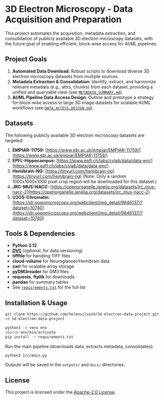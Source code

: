 # 3D Electron Microscopy - Data Acquisition and Preparation

This project automates the acquisition, metadata extraction, and consolidation of publicly available 3D electron microscopy datasets, with the future goal of enabling efficient, block-wise access for AI/ML pipelines.

## Project Goals

1. **Automated Data Download:** Robust scripts to download diverse 3D electron microscopy datasets from multiple sources.
1. **Metadata Extraction & Consolidation:** Identify, extract, and harmonize relevant metadata (e.g., attrs, chunks) from each dataset, providing a unified and queryable view (see [`METADATA_SUMMARY.md`](docs/METADATA_SUMMARY.md)).
1. **AI/ML Pipeline Data Access Design:** Outline and prototype a strategy for block-wise access to large 3D image datasets for scalable AI/ML workflows (see [`DATA_ACCESS_DESIGN.md`](docs/DATA_ACCESS_DESIGN.md)).

## Datasets

The following publicly available 3D electron microscopy datasets are targeted:

1. **EMPIAR-11759:** [https://www.ebi.ac.uk/empiar/EMPIAR-11759/](https://www.ebi.ac.uk/empiar/EMPIAR-11759/)
1. **EPFL-Hippocampus:** [https://www.epfl.ch/labs/cvlab/data/data-em/](https://www.epfl.ch/labs/cvlab/data/data-em/)
1. **Hemibrain-NG:** [https://tinyurl.com/hemibrain-ng](https://tinyurl.com/hemibrain-ng) (Note: Only a random 1000x1000x1000 pixel crop region will be downloaded for this dataset.)
1. **JRC-MUS-NACC:** [https://openorganelle.janelia.org/datasets/jrc_mus-nacc-2](https://openorganelle.janelia.org/datasets/jrc_mus-nacc-2)
1. **U2OS-Chromatin:** [https://idr.openmicroscopy.org/webclient/img_detail/9846137/?dataset=10740](https://idr.openmicroscopy.org/webclient/img_detail/9846137/?dataset=10740)

## Tools & Dependencies

- **Python 3.12**
- **[DVC](https://dvc.org/)** (optional, for data versioning)
- **tifffile** for handling TIFF files
- **cloud-volume** for Neuroglancer/Hemibrain data
- **zarr** for scalable array storage
- **pyDM3reader** for DM3 files
- **requests**, **ftplib** for downloads
- **pandas** for summary tables
- See [`requirements.txt`](requirements.txt) for the full list

## Installation & Usage

```bash
git clone https://github.com/helensilva14/3d-electron-data-project.git
cd 3d-electron-data-project

python3 -m venv env
source env/bin/activate
pip install -r requirements.txt
```

Run the main pipeline (downloads data, extracts metadata, consolidates):

```bash
python3 src/main.py
```

Outputs will be saved in the `outputs/` and `docs/` directories.

## License

This project is licensed under the [Apache-2.0 License](https://www.apache.org/licenses/LICENSE-2.0).